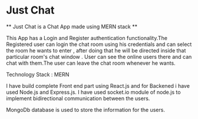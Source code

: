 # Just Chat

** Just Chat is a Chat App made using MERN stack **

This App has a Login and Register authentication functionality.The Registered user can login the chat room using his credentials and can select the room he wants to enter , after doing that he will be directed inside that particular room's chat window . User can see the online users there and can chat with them.The user can leave the chat room whenever he wants.

Technology Stack : MERN

I have build complete Front end part using React.js and for Backened i have used Node.js and Express.js. I have used socket.io module of node.js to implement bidirectional communication between the users.

MongoDb database is used to store the information for the users.
